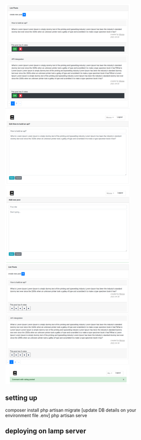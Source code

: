 <img src="img.png" width="400"/>
<img src="img_1.png" width="400"/>
<img src="img_2.png" width="400"/>
<img src="img_3.png" width="400"/>
<img src="img_4.png" width="400"/>

</p>

## setting up

composer install
php artisan migrate [update DB details on your environment file .env]
php artisan serve


## deploying on lamp server





